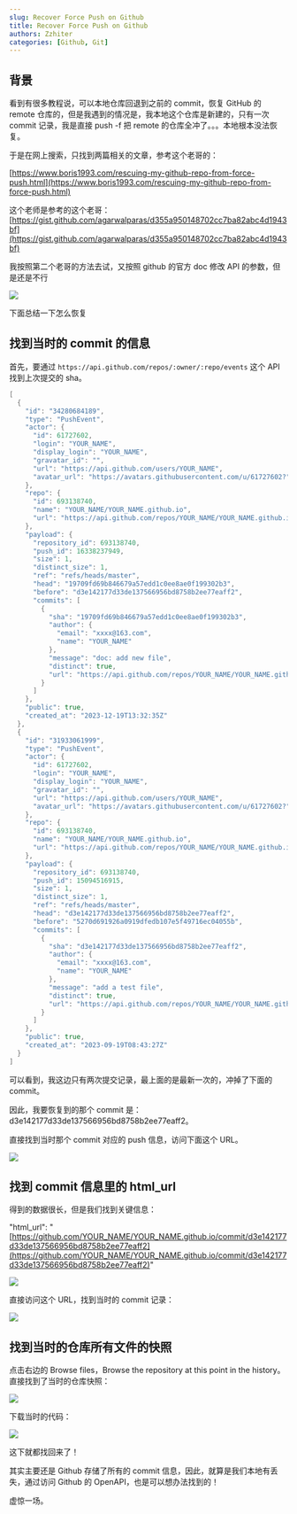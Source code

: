 ```yaml
---
slug: Recover Force Push on Github
title: Recover Force Push on Github
authors: Zzhiter
categories: [Github, Git]
---
```


## 背景

看到有很多教程说，可以本地仓库回退到之前的 commit，恢复 GitHub 的 remote 仓库的，但是我遇到的情况是，我本地这个仓库是新建的，只有一次 commit 记录，我是直接 push -f 把 remote 的仓库全冲了。。。本地根本没法恢复。

于是在网上搜索，只找到两篇相关的文章，参考这个老哥的：

[https://www.boris1993.com/rescuing-my-github-repo-from-force-push.html](https://www.boris1993.com/rescuing-my-github-repo-from-force-push.html)

这个老师是参考的这个老哥：[https://gist.github.com/agarwalparas/d355a950148702cc7ba82abc4d1943bf](https://gist.github.com/agarwalparas/d355a950148702cc7ba82abc4d1943bf)

我按照第二个老哥的方法去试，又按照 github 的官方 doc 修改 API 的参数，但是还是不行

![](static/YZLEb5438oLBJvxpO8hcXH2OnbA.png)

下面总结一下怎么恢复

## 找到当时的 commit 的信息

首先，要通过 `https://api.github.com/repos/:owner/:repo/events` 这个 API 找到上次提交的 sha。

```go
[
  {
    "id": "34280684189",
    "type": "PushEvent",
    "actor": {
      "id": 61727602,
      "login": "YOUR_NAME",
      "display_login": "YOUR_NAME",
      "gravatar_id": "",
      "url": "https://api.github.com/users/YOUR_NAME",
      "avatar_url": "https://avatars.githubusercontent.com/u/61727602?"
    },
    "repo": {
      "id": 693138740,
      "name": "YOUR_NAME/YOUR_NAME.github.io",
      "url": "https://api.github.com/repos/YOUR_NAME/YOUR_NAME.github.io"
    },
    "payload": {
      "repository_id": 693138740,
      "push_id": 16338237949,
      "size": 1,
      "distinct_size": 1,
      "ref": "refs/heads/master",
      "head": "19709fd69b846679a57edd1c0ee8ae0f199302b3",
      "before": "d3e142177d33de137566956bd8758b2ee77eaff2",
      "commits": [
        {
          "sha": "19709fd69b846679a57edd1c0ee8ae0f199302b3",
          "author": {
            "email": "xxxx@163.com",
            "name": "YOUR_NAME"
          },
          "message": "doc: add new file",
          "distinct": true,
          "url": "https://api.github.com/repos/YOUR_NAME/YOUR_NAME.github.io/commits/19709fd69b846679a57edd1c0ee8ae0f199302b3"
        }
      ]
    },
    "public": true,
    "created_at": "2023-12-19T13:32:35Z"
  },
  {
    "id": "31933061999",
    "type": "PushEvent",
    "actor": {
      "id": 61727602,
      "login": "YOUR_NAME",
      "display_login": "YOUR_NAME",
      "gravatar_id": "",
      "url": "https://api.github.com/users/YOUR_NAME",
      "avatar_url": "https://avatars.githubusercontent.com/u/61727602?"
    },
    "repo": {
      "id": 693138740,
      "name": "YOUR_NAME/YOUR_NAME.github.io",
      "url": "https://api.github.com/repos/YOUR_NAME/YOUR_NAME.github.io"
    },
    "payload": {
      "repository_id": 693138740,
      "push_id": 15094516915,
      "size": 1,
      "distinct_size": 1,
      "ref": "refs/heads/master",
      "head": "d3e142177d33de137566956bd8758b2ee77eaff2",
      "before": "5270d691926a0919dfedb107e5f49716ec04055b",
      "commits": [
        {
          "sha": "d3e142177d33de137566956bd8758b2ee77eaff2",
          "author": {
            "email": "xxxx@163.com",
            "name": "YOUR_NAME"
          },
          "message": "add a test file",
          "distinct": true,
          "url": "https://api.github.com/repos/YOUR_NAME/YOUR_NAME.github.io/commits/d3e142177d33de137566956bd8758b2ee77eaff2"
        }
      ]
    },
    "public": true,
    "created_at": "2023-09-19T08:43:27Z"
  }
]
```

可以看到，我这边只有两次提交记录，最上面的是最新一次的，冲掉了下面的 commit。

因此，我要恢复到的那个 commit 是：d3e142177d33de137566956bd8758b2ee77eaff2。

直接找到当时那个 commit 对应的 push 信息，访问下面这个 URL。

![](static/IjPjbnBlLor0zCx5zmNctVPDng4.png)

## 找到 commit 信息里的 html_url

得到的数据很长，但是我们找到关键信息：

"html_url": "[https://github.com/YOUR_NAME/YOUR_NAME.github.io/commit/d3e142177d33de137566956bd8758b2ee77eaff2](https://github.com/YOUR_NAME/YOUR_NAME.github.io/commit/d3e142177d33de137566956bd8758b2ee77eaff2)"

![](static/UFu3b1LTMoQONYxm4fxcBjRWn3b.png)

直接访问这个 URL，找到当时的 commit 记录：

![](static/KSAkboDLXo61Oqx8FpHc2YRFnyc.png)

## 找到当时的仓库所有文件的快照

点击右边的 Browse files，Browse the repository at this point in the history。直接找到了当时的仓库快照：

![](static/M7UDbuXNBoq1JQx26NMcku0Cnsg.png)

下载当时的代码：

![](static/Kb1JbgJFXoyi1Vxyx4YcpckvnVc.png)

这下就都找回来了！

其实主要还是 Github 存储了所有的 commit 信息，因此，就算是我们本地有丢失，通过访问 Github 的 OpenAPI，也是可以想办法找到的！

虚惊一场。
